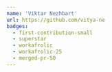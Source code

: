 ```yaml
---
name: 'Viktar Nezhbart'
url: https://github.com/vitya-ne
badges:
  - first-contribution-small
  - superstar
  - workafrolic
  - workafrolic-25
  - merged-pr-50
---
```

